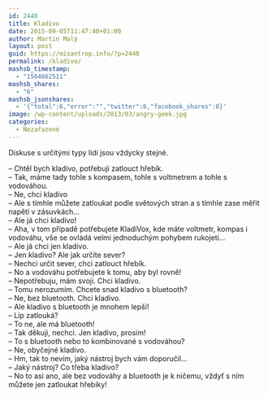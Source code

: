 ```yaml
---
id: 2440
title: Kladivo
date: 2015-09-05T11:47:40+01:00
author: Martin Malý
layout: post
guid: https://misantrop.info/?p=2440
permalink: /kladivo/
mashsb_timestamp:
  - "1564662511"
mashsb_shares:
  - "6"
mashsb_jsonshares:
  - '{"total":6,"error":"","twitter":6,"facebook_shares":0}'
image: /wp-content/uploads/2013/03/angry-geek.jpg
categories:
  - Nezařazené
---
```

Diskuse s určitými typy lidí jsou vždycky stejné.

<!--more-->

&#8211; Chtěl bych kladivo, potřebuji zatlouct hřebík.  
&#8211; Tak, máme tady tohle s kompasem, tohle s voltmetrem a tohle s vodováhou.  
&#8211; Ne, chci kladivo  
&#8211; Ale s tímhle můžete zatloukat podle světových stran a s tímhle zase měřit napětí v zásuvkách&#8230;  
&#8211; Ale já chci kladivo!  
&#8211; Aha, v tom případě potřebujete KladiVox, kde máte voltmetr, kompas i vodováhu, vše se ovládá velmi jednoduchým pohybem rukojeti&#8230;  
&#8211; Ale já chci jen kladivo.  
&#8211; Jen kladivo? Ale jak určíte sever?  
&#8211; Nechci určit sever, chci zatlouct hřebík.  
&#8211; No a vodováhu potřebujete k tomu, aby byl rovně!  
&#8211; Nepotřebuju, mám svoji. Chci kladivo.  
&#8211; Tomu nerozumím. Chcete snad kladivo s bluetooth?  
&#8211; Ne, bez bluetooth. Chci kladivo.  
&#8211; Ale kladivo s bluetooth je mnohem lepší!  
&#8211; Líp zatlouká?  
&#8211; To ne, ale má bluetooth!  
&#8211; Tak děkuji, nechci. Jen kladivo, prosím!  
&#8211; To s bluetooth nebo to kombinované s vodováhou?  
&#8211; Ne, obyčejné kladivo.  
&#8211; Hm, tak to nevím, jaký nástroj bych vám doporučil&#8230;  
&#8211; Jaký nástroj? Co třeba kladivo?  
&#8211; No to asi ano, ale bez vodováhy a bluetooth je k ničemu, vždyť s ním můžete jen zatloukat hřebíky!
